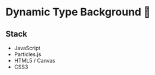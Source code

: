 # Dynamic Type Background 🚀


## Stack 

* JavaScript
* Particles.js
* HTML5 / Canvas
* CSS3


<p text-align="center>https://vincentgarreau.com/particles.js/</p>
